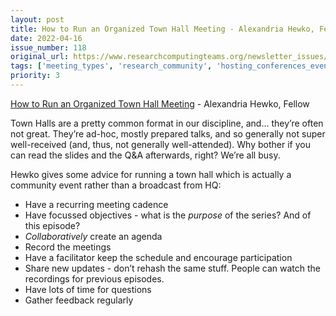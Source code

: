 ```yaml
---
layout: post
title: How to Run an Organized Town Hall Meeting - Alexandria Hewko, Fellow
date: 2022-04-16
issue_number: 118
original_url: https://www.researchcomputingteams.org/newsletter_issues/0118
tags: ['meeting_types', 'research_community', 'hosting_conferences_events']
priority: 3
---
```


<!-- markdownlint-disable MD033 -->
<!-- markdownlint-disable MD041 -->
<!-- markdownlint-disable MD049 -->

[How to Run an Organized Town Hall Meeting](https://fellow.app/blog/meetings/how-to-run-an-organized-town-hall-meeting/) - Alexandria Hewko, Fellow

Town Halls are a pretty common format in our discipline, and… they’re often not great.  They’re ad-hoc, mostly prepared talks, and so generally not super well-received (and, thus, not generally well-attended).  Why bother if you can read the slides and the Q&A afterwards, right?  We’re all busy.

Hewko gives some advice for running a town hall which is actually a community event rather than a broadcast from HQ:

- Have a recurring meeting cadence
- Have focussed objectives - what is the *purpose* of the series?  And of this episode?
- *Collaboratively* create an agenda
- Record the meetings
- Have a facilitator keep the schedule and encourage participation
- Share new updates - don’t rehash the same stuff.  People can watch the recordings for previous episodes.
- Have lots of time for questions
- Gather feedback regularly